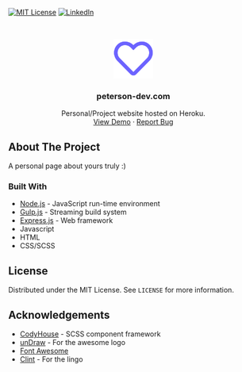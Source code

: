 [![MIT License][license-shield]][license-url]
[![LinkedIn][linkedin-shield]][linkedin-url]

<!-- PROJECT LOGO -->
<br />
<p align="center">
  <a href=".http://www.peterson-dev.com"">
    <img src="main/assets/img/favicon-1.png" alt="Logo" width="80" height="80">
  </a>

  <h3 align="center">peterson-dev.com</h3>

  <p align="center">
    Personal/Project website hosted on Heroku.
    <br />
    <a href="http://www.peterson-dev.com">View Demo</a>
    ·
    <a href="https://github.com/peterson-dev/porfolio">Report Bug</a>
  </p>
</p>

<!-- ABOUT THE PROJECT -->
## About The Project
A personal page about yours truly :) 

### Built With
* [Node.js](https://nodejs.org/) - JavaScript run-time environment
* [Gulp.js](https://gulpjs.com/) - Streaming build system
* [Express.js](https://expressjs.com/) - Web framework
* Javascript
* HTML
* CSS/SCSS

<!-- LICENSE -->
## License
Distributed under the MIT License. See `LICENSE` for more information.

<!-- ACKNOWLEDGEMENTS -->
## Acknowledgements
* [CodyHouse](https://github.com/CodyHouse/codyhouse-framework) - SCSS component framework
* [unDraw](https://undraw.co/illustrations) - For the awesome logo
* [Font Awesome](https://fontawesome.com)
* [Clint](https://github.com/cndreisbach) - For the lingo

<!-- MARKDOWN LINKS & IMAGES -->
[license-shield]: https://img.shields.io/badge/license-MIT-blue.svg?style=flat-square
[license-url]: https://choosealicense.com/licenses/mit
[linkedin-shield]: https://img.shields.io/badge/-LinkedIn-black.svg?style=flat-square&logo=linkedin&colorB=555
[linkedin-url]: https://www.linkedin.com/in/daniel-m-peterson/